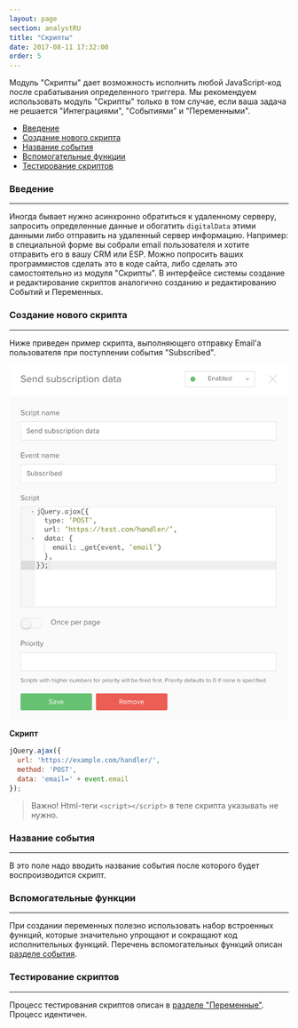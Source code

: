 ```yaml
---
layout: page
section: analystRU
title: "Скрипты"
date: 2017-08-11 17:32:00
order: 5
---
```


Модуль "Скрипты" дает возможность исполнить любой JavaScript-код после срабатывания определенного триггера. Мы рекомендуем использовать модуль "Скрипты" только в том случае, если ваша задача не решается "Интеграциями", "Событиями" и "Переменными".

<ul class="page-navigation">
  <li><a href="#0">Введение</a></li>
  <li><a href="#1">Создание нового скрипта</a></li>
  <li><a href="#2">Название события</a></li>
  <li><a href="#3">Вспомогательные функции</a></li>
  <li><a href="#4">Тестирование скриптов</a></li>
</ul>

### <a name="0"></a>Введение
------
Иногда бывает нужно асинхронно обратиться к удаленному серверу, запросить определенные данные и обогатить `digitalData` этими данными либо отправить на удаленный сервер информацию. Например: в специальной форме вы собрали email пользователя и хотите отправить его в вашу CRM или ESP. Можно попросить ваших программистов сделать это в коде сайта, либо сделать это самостоятельно из модуля "Скрипты".
В интерфейсе системы создание и редактирование скриптов аналогично созданию и редактированию Событий и Переменных.

### <a name="1"></a>Создание нового скрипта
------
Ниже приведен пример скрипта, выполняющего отправку Email'а пользователя при поступлении события "Subscribed".

![](/img/scripts.1.png)

**Скрипт**
```javascript
jQuery.ajax({
  url: 'https://example.com/handler/',
  method: 'POST',
  data: 'email=' + event.email
});
```
> Важно! Html-теги `<script></script>` в теле скрипта указывать не нужно.

### <a name="2"></a>Название события
------
В это поле надо вводить название события после которого будет воспроизводится скрипт.

### <a name="3"></a>Вспомогательные функции
------
При создании переменных полезно использовать набор встроенных функций, которые значительно упрощают и сокращают код исполнительных функций. Перечень вспомогательных функций описан [разделе события](/ru/for-analyst/events#3).

### <a name="4"></a>Тестирование скриптов
------
Процесс тестирования скриптов описан в [разделе "Переменные"](/ru/for-analyst/variables#5). Процесс идентичен.
